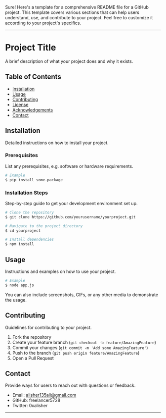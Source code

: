 Sure! Here's a template for a comprehensive README file for a GitHub project. This template covers various sections that can help users understand, use, and contribute to your project. Feel free to customize it according to your project's specifics.

---

# Project Title

A brief description of what your project does and why it exists.

## Table of Contents

- [Installation](#installation)
- [Usage](#usage)
- [Contributing](#contributing)
- [License](#license)
- [Acknowledgements](#acknowledgements)
- [Contact](#contact)

## Installation

Detailed instructions on how to install your project.

### Prerequisites

List any prerequisites, e.g. software or hardware requirements.

```sh
# Example
$ pip install some-package
```

### Installation Steps

Step-by-step guide to get your development environment set up.

```sh
# Clone the repository
$ git clone https://github.com/yourusername/yourproject.git

# Navigate to the project directory
$ cd yourproject

# Install dependencies
$ npm install
```

## Usage

Instructions and examples on how to use your project.

```sh
# Example
$ node app.js
```

You can also include screenshots, GIFs, or any other media to demonstrate the usage.

## Contributing

Guidelines for contributing to your project.

1. Fork the repository
2. Create your feature branch (`git checkout -b feature/AmazingFeature`)
3. Commit your changes (`git commit -m 'Add some AmazingFeature'`)
4. Push to the branch (`git push origin feature/AmazingFeature`)
5. Open a Pull Request

## Contact

Provide ways for users to reach out with questions or feedback.

- Email: alisher135ali@gmail.com
- GitHub: freelancer5728
- Twitter: 0xalisher

---


